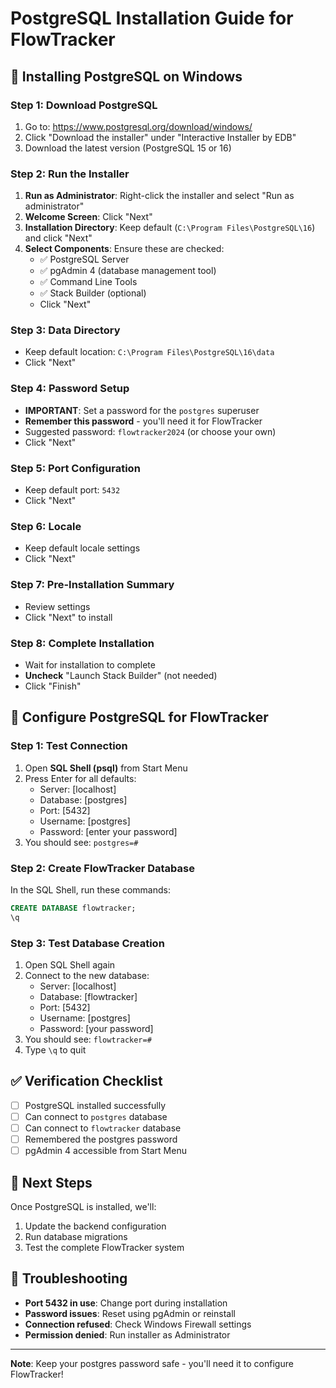 # PostgreSQL Installation Guide for FlowTracker

## 🐘 Installing PostgreSQL on Windows

### Step 1: Download PostgreSQL
1. Go to: https://www.postgresql.org/download/windows/
2. Click "Download the installer" under "Interactive Installer by EDB"
3. Download the latest version (PostgreSQL 15 or 16)

### Step 2: Run the Installer
1. **Run as Administrator**: Right-click the installer and select "Run as administrator"
2. **Welcome Screen**: Click "Next"
3. **Installation Directory**: Keep default (`C:\Program Files\PostgreSQL\16`) and click "Next"
4. **Select Components**: Ensure these are checked:
   - ✅ PostgreSQL Server
   - ✅ pgAdmin 4 (database management tool)
   - ✅ Command Line Tools
   - ✅ Stack Builder (optional)
   - Click "Next"

### Step 3: Data Directory
- Keep default location: `C:\Program Files\PostgreSQL\16\data`
- Click "Next"

### Step 4: Password Setup
- **IMPORTANT**: Set a password for the `postgres` superuser
- **Remember this password** - you'll need it for FlowTracker
- Suggested password: `flowtracker2024` (or choose your own)
- Click "Next"

### Step 5: Port Configuration
- Keep default port: `5432`
- Click "Next"

### Step 6: Locale
- Keep default locale settings
- Click "Next"

### Step 7: Pre-Installation Summary
- Review settings
- Click "Next" to install

### Step 8: Complete Installation
- Wait for installation to complete
- **Uncheck** "Launch Stack Builder" (not needed)
- Click "Finish"

## 🔧 Configure PostgreSQL for FlowTracker

### Step 1: Test Connection
1. Open **SQL Shell (psql)** from Start Menu
2. Press Enter for all defaults:
   - Server: [localhost]
   - Database: [postgres]
   - Port: [5432]
   - Username: [postgres]
   - Password: [enter your password]
3. You should see: `postgres=#`

### Step 2: Create FlowTracker Database
In the SQL Shell, run these commands:
```sql
CREATE DATABASE flowtracker;
\q
```

### Step 3: Test Database Creation
1. Open SQL Shell again
2. Connect to the new database:
   - Server: [localhost]
   - Database: [flowtracker]
   - Port: [5432]
   - Username: [postgres]
   - Password: [your password]
3. You should see: `flowtracker=#`
4. Type `\q` to quit

## ✅ Verification Checklist
- [ ] PostgreSQL installed successfully
- [ ] Can connect to `postgres` database
- [ ] Can connect to `flowtracker` database
- [ ] Remembered the postgres password
- [ ] pgAdmin 4 accessible from Start Menu

## 🚀 Next Steps
Once PostgreSQL is installed, we'll:
1. Update the backend configuration
2. Run database migrations
3. Test the complete FlowTracker system

## 🔧 Troubleshooting
- **Port 5432 in use**: Change port during installation
- **Password issues**: Reset using pgAdmin or reinstall
- **Connection refused**: Check Windows Firewall settings
- **Permission denied**: Run installer as Administrator

---
**Note**: Keep your postgres password safe - you'll need it to configure FlowTracker!
